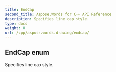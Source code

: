 ```yaml
---
title: EndCap
second_title: Aspose.Words for C++ API Reference
description: Specifies line cap style. 
type: docs
weight: 0
url: /cpp/aspose.words.drawing/endcap/
---
```

## EndCap enum


Specifies line cap style.

